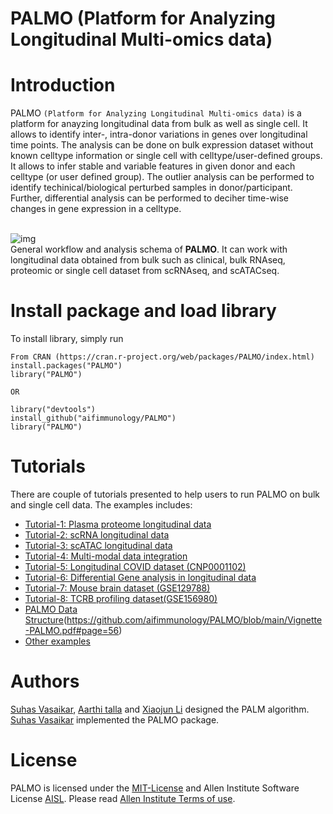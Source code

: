 # PALMO (Platform for Analyzing Longitudinal Multi-omics data)

# <a name="introduction"></a> Introduction
PALMO `(Platform for Analyzing Longitudinal Multi-omics data)` is a platform for anayzing longitudinal data from bulk as well as single cell. It allows to identify inter-, intra-donor variations in genes over longitudinal time points. The analysis can be done on bulk expression dataset without known celltype information or single cell with celltype/user-defined groups. It allows to infer stable and variable features in given donor and each celltype (or user defined group). The outlier analysis can be performed to identify techinical/biological perturbed samples in donor/participant. Further, differential analysis can be performed to deciher time-wise changes in gene expression in a celltype.

<br> ![img](https://github.com/aifimmunology/PALMO/blob/data/data/vignette/PALMO-workflow.png) <br>
General workflow and analysis schema of **PALMO**. It can work with longitudinal data obtained from bulk such as clinical, bulk RNAseq, proteomic or single cell dataset from scRNAseq, and scATACseq.

# <a name="library"></a> Install package and load library

To install library, simply run
    
    From CRAN (https://cran.r-project.org/web/packages/PALMO/index.html)
    install.packages("PALMO")
    library("PALMO")
    
    OR
    
    library("devtools")
    install_github("aifimmunology/PALMO")
    library("PALMO")

# <a name="example-main"></a> Tutorials

There are couple of tutorials presented to help users to run PALMO on bulk and single cell data. The examples includes:

* [Tutorial-1: Plasma proteome longitudinal data](https://github.com/aifimmunology/PALMO/blob/main/Vignette-PALMO.pdf#page=3)
* [Tutorial-2: scRNA longitudinal data](https://github.com/aifimmunology/PALMO/blob/main/Vignette-PALMO.pdf#page=11)
* [Tutorial-3: scATAC longitudinal data](https://github.com/aifimmunology/PALMO/blob/main/Vignette-PALMO.pdf#page=23)
* [Tutorial-4: Multi-modal data integration](https://github.com/aifimmunology/PALMO/blob/main/Vignette-PALMO.pdf#page=31)
* [Tutorial-5: Longitudinal COVID dataset (CNP0001102)](https://github.com/aifimmunology/PALMO/blob/main/Vignette-PALMO.pdf#page=33)
* [Tutorial-6: Differential Gene analysis in longitudinal data](https://github.com/aifimmunology/PALMO/blob/main/Vignette-PALMO.pdf#page=41)
* [Tutorial-7: Mouse brain dataset (GSE129788)](https://github.com/aifimmunology/PALMO/blob/main/Vignette-PALMO.pdf#page=43)
* [Tutorial-8: TCRB profiling dataset(GSE156980)](https://github.com/aifimmunology/PALMO/blob/main/Vignette-PALMO.pdf#page=52)
* [PALMO Data Structure]()(https://github.com/aifimmunology/PALMO/blob/main/Vignette-PALMO.pdf#page=56)
* [Other examples](https://github.com/aifimmunology/PALMO/blob/main/Vignette-PALMO.pdf#page=56) 

# <a name="authors"></a> Authors

[Suhas Vasaikar](https://github.com/suhasaii), [Aarthi talla](https://github.com/aarthitallaAI) and [Xiaojun Li](https://github.com/Xiaojun-Li) designed the PALM algorithm. [Suhas Vasaikar](https://github.com/suhasaii) implemented the PALMO package.

# <a name="license"></a> License
PALMO is licensed under the [MIT-License](https://github.com/git/git-scm.com/blob/main/MIT-LICENSE.txt) and Allen Institute Software License [AISL](https://github.com/AllenInstitute/ghinfo/blob/master/LICENSE). Please read [Allen Institute Terms of use](https://alleninstitute.org/legal/terms-use/).

